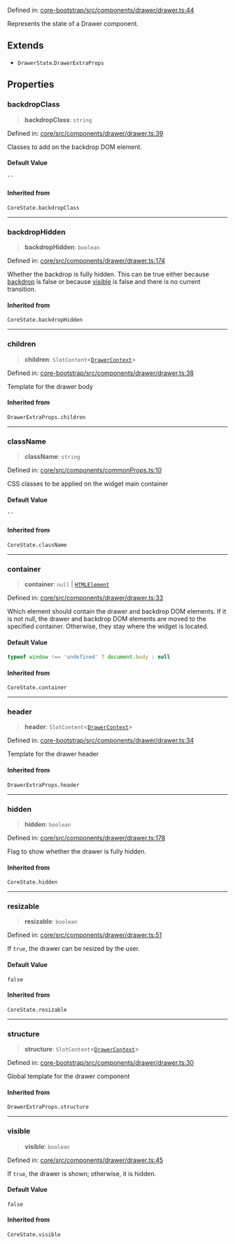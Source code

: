 Defined in: [core-bootstrap/src/components/drawer/drawer.ts:44](https://github.com/AmadeusITGroup/AgnosUI/blob/f5a824c1cf8670f33489eab7a6ded79475e216ec/core-bootstrap/src/components/drawer/drawer.ts#L44)

Represents the state of a Drawer component.

## Extends

- `DrawerState`.`DrawerExtraProps`

## Properties

### backdropClass

> **backdropClass**: `string`

Defined in: [core/src/components/drawer/drawer.ts:39](https://github.com/AmadeusITGroup/AgnosUI/blob/f5a824c1cf8670f33489eab7a6ded79475e216ec/core/src/components/drawer/drawer.ts#L39)

Classes to add on the backdrop DOM element.

#### Default Value

`''`

#### Inherited from

`CoreState.backdropClass`

***

### backdropHidden

> **backdropHidden**: `boolean`

Defined in: [core/src/components/drawer/drawer.ts:174](https://github.com/AmadeusITGroup/AgnosUI/blob/f5a824c1cf8670f33489eab7a6ded79475e216ec/core/src/components/drawer/drawer.ts#L174)

Whether the backdrop is fully hidden. This can be true either because [backdrop](DrawerProps.md#backdrop) is false or
because [visible](#visible) is false and there is no current transition.

#### Inherited from

`CoreState.backdropHidden`

***

### children

> **children**: `SlotContent`\<[`DrawerContext`](../type-aliases/DrawerContext.md)\>

Defined in: [core-bootstrap/src/components/drawer/drawer.ts:38](https://github.com/AmadeusITGroup/AgnosUI/blob/f5a824c1cf8670f33489eab7a6ded79475e216ec/core-bootstrap/src/components/drawer/drawer.ts#L38)

Template for the drawer body

#### Inherited from

`DrawerExtraProps.children`

***

### className

> **className**: `string`

Defined in: [core/src/components/commonProps.ts:10](https://github.com/AmadeusITGroup/AgnosUI/blob/f5a824c1cf8670f33489eab7a6ded79475e216ec/core/src/components/commonProps.ts#L10)

CSS classes to be applied on the widget main container

#### Default Value

`''`

#### Inherited from

`CoreState.className`

***

### container

> **container**: `null` \| [`HTMLElement`](https://developer.mozilla.org/docs/Web/API/HTMLElement)

Defined in: [core/src/components/drawer/drawer.ts:33](https://github.com/AmadeusITGroup/AgnosUI/blob/f5a824c1cf8670f33489eab7a6ded79475e216ec/core/src/components/drawer/drawer.ts#L33)

Which element should contain the drawer and backdrop DOM elements.
If it is not null, the drawer and backdrop DOM elements are moved to the specified container.
Otherwise, they stay where the widget is located.

#### Default Value

```ts
typeof window !== 'undefined' ? document.body : null
```

#### Inherited from

`CoreState.container`

***

### header

> **header**: `SlotContent`\<[`DrawerContext`](../type-aliases/DrawerContext.md)\>

Defined in: [core-bootstrap/src/components/drawer/drawer.ts:34](https://github.com/AmadeusITGroup/AgnosUI/blob/f5a824c1cf8670f33489eab7a6ded79475e216ec/core-bootstrap/src/components/drawer/drawer.ts#L34)

Template for the drawer header

#### Inherited from

`DrawerExtraProps.header`

***

### hidden

> **hidden**: `boolean`

Defined in: [core/src/components/drawer/drawer.ts:178](https://github.com/AmadeusITGroup/AgnosUI/blob/f5a824c1cf8670f33489eab7a6ded79475e216ec/core/src/components/drawer/drawer.ts#L178)

Flag to show whether the drawer is fully hidden.

#### Inherited from

`CoreState.hidden`

***

### resizable

> **resizable**: `boolean`

Defined in: [core/src/components/drawer/drawer.ts:51](https://github.com/AmadeusITGroup/AgnosUI/blob/f5a824c1cf8670f33489eab7a6ded79475e216ec/core/src/components/drawer/drawer.ts#L51)

If `true`, the drawer can be resized by the user.

#### Default Value

`false`

#### Inherited from

`CoreState.resizable`

***

### structure

> **structure**: `SlotContent`\<[`DrawerContext`](../type-aliases/DrawerContext.md)\>

Defined in: [core-bootstrap/src/components/drawer/drawer.ts:30](https://github.com/AmadeusITGroup/AgnosUI/blob/f5a824c1cf8670f33489eab7a6ded79475e216ec/core-bootstrap/src/components/drawer/drawer.ts#L30)

Global template for the drawer component

#### Inherited from

`DrawerExtraProps.structure`

***

### visible

> **visible**: `boolean`

Defined in: [core/src/components/drawer/drawer.ts:45](https://github.com/AmadeusITGroup/AgnosUI/blob/f5a824c1cf8670f33489eab7a6ded79475e216ec/core/src/components/drawer/drawer.ts#L45)

If `true`, the drawer is shown; otherwise, it is hidden.

#### Default Value

`false`

#### Inherited from

`CoreState.visible`
